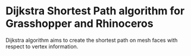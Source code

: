 # Dijkstra Shortest Path algorithm for Grasshopper and Rhinoceros

Dijkstra algorithm aims to create the shortest path on mesh faces with respect to vertex information.

